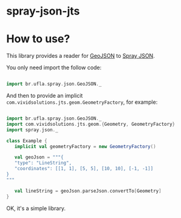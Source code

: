 # spray-json-jts

# How to use?

This library provides a reader for [GeoJSON](http://geojson.org/) to [Spray JSON](https://github.com/spray/spray-json).

You only need import the follow code:

```scala

import br.ufla.spray.json.GeoJSON._

```

And then to provide an implicit `com.vividsolutions.jts.geom.GeometryFactory`, for example:


```scala

import br.ufla.spray.json.GeoJSON._
import com.vividsolutions.jts.geom.{Geometry, GeometryFactory}
import spray.json._

class Example {
   implicit val geometryFactory = new GeometryFactory()

   val geoJson = """{
   "type": "LineString",
   "coordinates": [[1, 1], [5, 5], [10, 10], [-1, -1]]
}
"""

   val lineString = geoJson.parseJson.convertTo[Geometry]
}
```

OK, it's a simple library.
